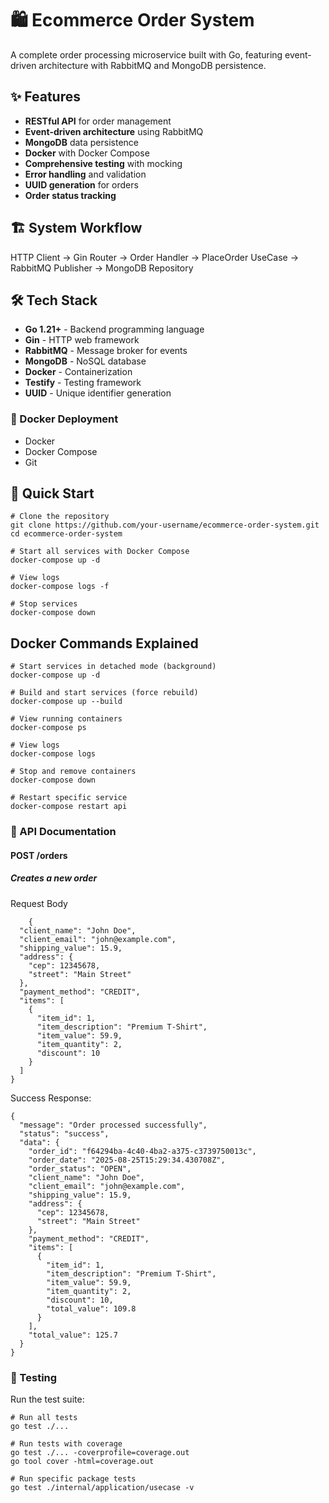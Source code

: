 # 🛍️ Ecommerce Order System

A complete order processing microservice built with Go, featuring event-driven architecture with RabbitMQ and MongoDB persistence.

## ✨ Features

- **RESTful API** for order management
- **Event-driven architecture** using RabbitMQ
- **MongoDB** data persistence
- **Docker** with Docker Compose
- **Comprehensive testing** with mocking
- **Error handling** and validation
- **UUID generation** for orders
- **Order status tracking**

## 🏗️ System Workflow

HTTP Client → Gin Router → Order Handler → PlaceOrder UseCase → RabbitMQ Publisher → MongoDB Repository

## 🛠️ Tech Stack

- **Go 1.21+** - Backend programming language
- **Gin** - HTTP web framework
- **RabbitMQ** - Message broker for events
- **MongoDB** - NoSQL database
- **Docker** - Containerization
- **Testify** - Testing framework
- **UUID** - Unique identifier generation

### 🐳 Docker Deployment

- Docker
- Docker Compose
- Git

## 🚀 Quick Start
```
# Clone the repository
git clone https://github.com/your-username/ecommerce-order-system.git
cd ecommerce-order-system

# Start all services with Docker Compose
docker-compose up -d

# View logs
docker-compose logs -f

# Stop services
docker-compose down
```

## Docker Commands Explained
```
# Start services in detached mode (background)
docker-compose up -d

# Build and start services (force rebuild)
docker-compose up --build

# View running containers
docker-compose ps

# View logs
docker-compose logs

# Stop and remove containers
docker-compose down

# Restart specific service
docker-compose restart api
```


### 📡 API Documentation

#### POST /orders

##### Creates a new order

Request Body
```
    {
  "client_name": "John Doe",
  "client_email": "john@example.com",
  "shipping_value": 15.9,
  "address": {
    "cep": 12345678,
    "street": "Main Street"
  },
  "payment_method": "CREDIT",
  "items": [
    {
      "item_id": 1,
      "item_description": "Premium T-Shirt",
      "item_value": 59.9,
      "item_quantity": 2,
      "discount": 10
    }
  ]
}
```

Success Response:

```
{
  "message": "Order processed successfully",
  "status": "success",
  "data": {
    "order_id": "f64294ba-4c40-4ba2-a375-c3739750013c",
    "order_date": "2025-08-25T15:29:34.430708Z",
    "order_status": "OPEN",
    "client_name": "John Doe",
    "client_email": "john@example.com",
    "shipping_value": 15.9,
    "address": {
      "cep": 12345678,
      "street": "Main Street"
    },
    "payment_method": "CREDIT",
    "items": [
      {
        "item_id": 1,
        "item_description": "Premium T-Shirt",
        "item_value": 59.9,
        "item_quantity": 2,
        "discount": 10,
        "total_value": 109.8
      }
    ],
    "total_value": 125.7
  }
}
```

### 🧪 Testing

 Run the test suite:

```
# Run all tests
go test ./...

# Run tests with coverage
go test ./... -coverprofile=coverage.out
go tool cover -html=coverage.out

# Run specific package tests
go test ./internal/application/usecase -v
```

